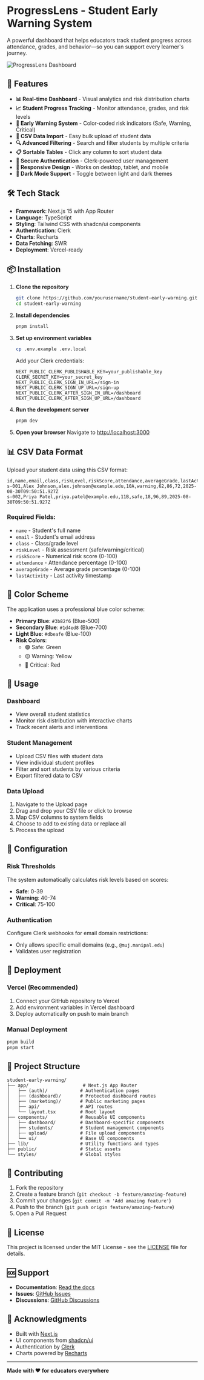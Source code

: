 # ProgressLens - Student Early Warning System

A powerful dashboard that helps educators track student progress across attendance, grades, and behavior—so you can support every learner's journey.

![ProgressLens Dashboard](https://img.shields.io/badge/ProgressLens-Dashboard-blue?style=for-the-badge&logo=react)

## 🚀 Features

- **📊 Real-time Dashboard** - Visual analytics and risk distribution charts
- **📈 Student Progress Tracking** - Monitor attendance, grades, and risk levels
- **🎯 Early Warning System** - Color-coded risk indicators (Safe, Warning, Critical)
- **📁 CSV Data Import** - Easy bulk upload of student data
- **🔍 Advanced Filtering** - Search and filter students by multiple criteria
- **📋 Sortable Tables** - Click any column to sort student data
- **🔐 Secure Authentication** - Clerk-powered user management
- **📱 Responsive Design** - Works on desktop, tablet, and mobile
- **🌙 Dark Mode Support** - Toggle between light and dark themes

## 🛠️ Tech Stack

- **Framework**: Next.js 15 with App Router
- **Language**: TypeScript
- **Styling**: Tailwind CSS with shadcn/ui components
- **Authentication**: Clerk
- **Charts**: Recharts
- **Data Fetching**: SWR
- **Deployment**: Vercel-ready

## 📦 Installation

1. **Clone the repository**

   ```bash
   git clone https://github.com/yourusername/student-early-warning.git
   cd student-early-warning
   ```

2. **Install dependencies**

   ```bash
   pnpm install
   ```

3. **Set up environment variables**

   ```bash
   cp .env.example .env.local
   ```

   Add your Clerk credentials:

   ```env
   NEXT_PUBLIC_CLERK_PUBLISHABLE_KEY=your_publishable_key
   CLERK_SECRET_KEY=your_secret_key
   NEXT_PUBLIC_CLERK_SIGN_IN_URL=/sign-in
   NEXT_PUBLIC_CLERK_SIGN_UP_URL=/sign-up
   NEXT_PUBLIC_CLERK_AFTER_SIGN_IN_URL=/dashboard
   NEXT_PUBLIC_CLERK_AFTER_SIGN_UP_URL=/dashboard
   ```

4. **Run the development server**

   ```bash
   pnpm dev
   ```

5. **Open your browser**
   Navigate to [http://localhost:3000](http://localhost:3000)

## 📊 CSV Data Format

Upload your student data using this CSV format:

```csv
id,name,email,class,riskLevel,riskScore,attendance,averageGrade,lastActivity
s-001,Alex Johnson,alex.johnson@example.edu,10A,warning,62,86,72,2025-08-30T09:50:51.927Z
s-002,Priya Patel,priya.patel@example.edu,11B,safe,18,96,89,2025-08-30T09:50:51.927Z
```

### Required Fields:

- `name` - Student's full name
- `email` - Student's email address
- `class` - Class/grade level
- `riskLevel` - Risk assessment (safe/warning/critical)
- `riskScore` - Numerical risk score (0-100)
- `attendance` - Attendance percentage (0-100)
- `averageGrade` - Average grade percentage (0-100)
- `lastActivity` - Last activity timestamp

## 🎨 Color Scheme

The application uses a professional blue color scheme:

- **Primary Blue**: `#3b82f6` (Blue-500)
- **Secondary Blue**: `#1d4ed8` (Blue-700)
- **Light Blue**: `#dbeafe` (Blue-100)
- **Risk Colors**:
  - 🟢 Safe: Green
  - 🟡 Warning: Yellow
  - 🔴 Critical: Red

## 📱 Usage

### Dashboard

- View overall student statistics
- Monitor risk distribution with interactive charts
- Track recent alerts and interventions

### Student Management

- Upload CSV files with student data
- View individual student profiles
- Filter and sort students by various criteria
- Export filtered data to CSV

### Data Upload

1. Navigate to the Upload page
2. Drag and drop your CSV file or click to browse
3. Map CSV columns to system fields
4. Choose to add to existing data or replace all
5. Process the upload

## 🔧 Configuration

### Risk Thresholds

The system automatically calculates risk levels based on scores:

- **Safe**: 0-39
- **Warning**: 40-74
- **Critical**: 75-100

### Authentication

Configure Clerk webhooks for email domain restrictions:

- Only allows specific email domains (e.g., `@muj.manipal.edu`)
- Validates user registration

## 🚀 Deployment

### Vercel (Recommended)

1. Connect your GitHub repository to Vercel
2. Add environment variables in Vercel dashboard
3. Deploy automatically on push to main branch

### Manual Deployment

```bash
pnpm build
pnpm start
```

## 📁 Project Structure

```
student-early-warning/
├── app/                    # Next.js App Router
│   ├── (auth)/            # Authentication pages
│   ├── (dashboard)/       # Protected dashboard routes
│   ├── (marketing)/       # Public marketing pages
│   ├── api/               # API routes
│   └── layout.tsx         # Root layout
├── components/            # Reusable UI components
│   ├── dashboard/         # Dashboard-specific components
│   ├── students/          # Student management components
│   ├── upload/            # File upload components
│   └── ui/                # Base UI components
├── lib/                   # Utility functions and types
├── public/                # Static assets
└── styles/                # Global styles
```

## 🤝 Contributing

1. Fork the repository
2. Create a feature branch (`git checkout -b feature/amazing-feature`)
3. Commit your changes (`git commit -m 'Add amazing feature'`)
4. Push to the branch (`git push origin feature/amazing-feature`)
5. Open a Pull Request

## 📄 License

This project is licensed under the MIT License - see the [LICENSE](LICENSE) file for details.

## 🆘 Support

- **Documentation**: [Read the docs](https://docs.progresslens.com)
- **Issues**: [GitHub Issues](https://github.com/yourusername/student-early-warning/issues)
- **Discussions**: [GitHub Discussions](https://github.com/yourusername/student-early-warning/discussions)

## 🙏 Acknowledgments

- Built with [Next.js](https://nextjs.org/)
- UI components from [shadcn/ui](https://ui.shadcn.com/)
- Authentication by [Clerk](https://clerk.com/)
- Charts powered by [Recharts](https://recharts.org/)

---

**Made with ❤️ for educators everywhere**

